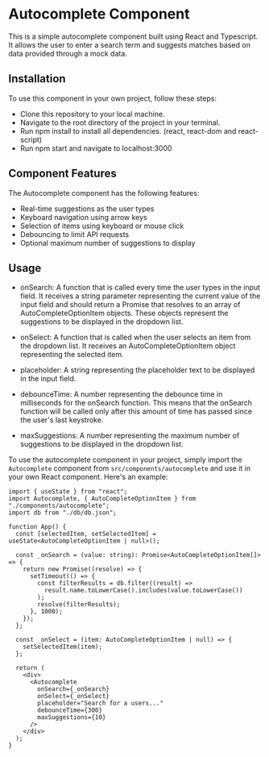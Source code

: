 

# Autocomplete Component

This is a simple autocomplete component built using React and Typescript. It allows the user to enter a search term and suggests matches based on data provided through a mock data.

## Installation

To use this component in your own project, follow these steps:

- Clone this repository to your local machine.
- Navigate to the root directory of the project in your terminal.
- Run npm install to install all dependencies. (react, react-dom and react-script)
- Run npm start and navigate to localhost:3000

## Component Features


The Autocomplete component has the following features:

- Real-time suggestions as the user types
- Keyboard navigation using arrow keys
- Selection of items using keyboard or mouse click
- Debouncing to limit API requests
- Optional maximum number of suggestions to display


## Usage


- onSearch: A function that is called every time the user types in the input field. It receives a string parameter representing the current value of the input field and should return a Promise that resolves to an array of AutoCompleteOptionItem objects. These objects represent the suggestions to be displayed in the dropdown list.

- onSelect: A function that is called when the user selects an item from the dropdown list. It receives an AutoCompleteOptionItem object representing the selected item.

- placeholder: A string representing the placeholder text to be displayed in the input field.

- debounceTime: A number representing the debounce time in milliseconds for the onSearch function. This means that the onSearch function will be called only after this amount of time has passed since the user's last keystroke.

- maxSuggestions: A number representing the maximum number of suggestions to be displayed in the dropdown list.


To use the autocomplete component in your project, simply import the `Autocomplete` component from `src/components/autocomplete` and use it in your own React component. Here's an example:

```
import { useState } from "react";
import Autocomplete, { AutoCompleteOptionItem } from "./components/autocomplete";
import db from "./db/db.json";

function App() {
  const [selectedItem, setSelectedItem] = useState<AutoCompleteOptionItem | null>();

  const _onSearch = (value: string): Promise<AutoCompleteOptionItem[]> => {
    return new Promise((resolve) => {
      setTimeout(() => {
        const filterResults = db.filter((result) =>
          result.name.toLowerCase().includes(value.toLowerCase())
        );
        resolve(filterResults);
      }, 1000);
    });
  };

  const _onSelect = (item: AutoCompleteOptionItem | null) => {
    setSelectedItem(item);
  };

  return (
    <div>
      <Autocomplete
        onSearch={_onSearch}
        onSelect={_onSelect}
        placeholder="Search for a users..."
        debounceTime={300}
        maxSuggestions={10}
      />
    </div>
  );
}
```
